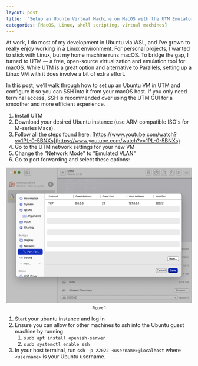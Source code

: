 ```yaml
---
layout: post
title:  "Setup an Ubuntu Virtual Machine on MacOS with the UTM Emulator"
categories: [MacOS, Linux, shell scripting, virtual machines]
---
```


At work, I do most of my development in Ubuntu via WSL, and I’ve grown to really enjoy working in a Linux environment. For personal projects, I wanted to stick with Linux, but my home machine runs macOS. To bridge the gap, I turned to UTM — a free, open-source virtualization and emulation tool for macOS. While UTM is a great option and alternative to Parallels, setting up a Linux VM with it does involve a bit of extra effort.

In this post, we’ll walk through how to set up an Ubuntu VM in UTM and configure it so you can SSH into it from your macOS host. If you only need terminal access, SSH is recommended over using the UTM GUI for a smoother and more efficient experience.

1. Install UTM
1. Download your desired Ubuntu instance (use ARM compatible ISO's for M-series Macs).
1. Follow all the steps found here: [https://www.youtube.com/watch?v=1PL-0-5BNXs](https://www.youtube.com/watch?v=1PL-0-5BNXs)
1. Go to the UTM network settings for your new VM
1. Change the "Network Mode" to "Emulated VLAN"
1. Go to port forwarding and select these options: 

<div style="display: flex;">
    <div style="flex: 100%; text-align: center;">
        <img src="/images/utm/port-forwarding.png" alt="Port forwarding">
        <span style="font-size: 10px">Figure 1</span>
    </div>
</div>

1. Start your ubuntu instance and log in
1. Ensure you can allow for other machines to ssh into the Ubuntu guest machine by running 
    1. `sudo apt install openssh-server`
    1. `sudo systemctl enable ssh`
1. In your host terminal, run `ssh -p 22022 <username>@localhost` where `<username>` is your Ubuntu username.

